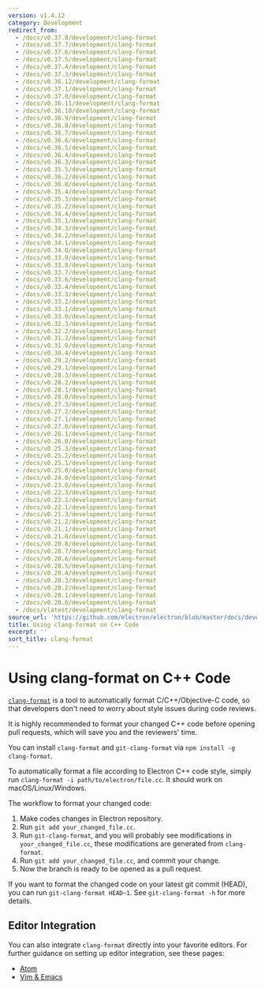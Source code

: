 ```yaml
---
version: v1.4.12
category: Development
redirect_from:
  - /docs/v0.37.8/development/clang-format
  - /docs/v0.37.7/development/clang-format
  - /docs/v0.37.6/development/clang-format
  - /docs/v0.37.5/development/clang-format
  - /docs/v0.37.4/development/clang-format
  - /docs/v0.37.3/development/clang-format
  - /docs/v0.36.12/development/clang-format
  - /docs/v0.37.1/development/clang-format
  - /docs/v0.37.0/development/clang-format
  - /docs/v0.36.11/development/clang-format
  - /docs/v0.36.10/development/clang-format
  - /docs/v0.36.9/development/clang-format
  - /docs/v0.36.8/development/clang-format
  - /docs/v0.36.7/development/clang-format
  - /docs/v0.36.6/development/clang-format
  - /docs/v0.36.5/development/clang-format
  - /docs/v0.36.4/development/clang-format
  - /docs/v0.36.3/development/clang-format
  - /docs/v0.35.5/development/clang-format
  - /docs/v0.36.2/development/clang-format
  - /docs/v0.36.0/development/clang-format
  - /docs/v0.35.4/development/clang-format
  - /docs/v0.35.3/development/clang-format
  - /docs/v0.35.2/development/clang-format
  - /docs/v0.34.4/development/clang-format
  - /docs/v0.35.1/development/clang-format
  - /docs/v0.34.3/development/clang-format
  - /docs/v0.34.2/development/clang-format
  - /docs/v0.34.1/development/clang-format
  - /docs/v0.34.0/development/clang-format
  - /docs/v0.33.9/development/clang-format
  - /docs/v0.33.8/development/clang-format
  - /docs/v0.33.7/development/clang-format
  - /docs/v0.33.6/development/clang-format
  - /docs/v0.33.4/development/clang-format
  - /docs/v0.33.3/development/clang-format
  - /docs/v0.33.2/development/clang-format
  - /docs/v0.33.1/development/clang-format
  - /docs/v0.33.0/development/clang-format
  - /docs/v0.32.3/development/clang-format
  - /docs/v0.32.2/development/clang-format
  - /docs/v0.31.2/development/clang-format
  - /docs/v0.31.0/development/clang-format
  - /docs/v0.30.4/development/clang-format
  - /docs/v0.29.2/development/clang-format
  - /docs/v0.29.1/development/clang-format
  - /docs/v0.28.3/development/clang-format
  - /docs/v0.28.2/development/clang-format
  - /docs/v0.28.1/development/clang-format
  - /docs/v0.28.0/development/clang-format
  - /docs/v0.27.3/development/clang-format
  - /docs/v0.27.2/development/clang-format
  - /docs/v0.27.1/development/clang-format
  - /docs/v0.27.0/development/clang-format
  - /docs/v0.26.1/development/clang-format
  - /docs/v0.26.0/development/clang-format
  - /docs/v0.25.3/development/clang-format
  - /docs/v0.25.2/development/clang-format
  - /docs/v0.25.1/development/clang-format
  - /docs/v0.25.0/development/clang-format
  - /docs/v0.24.0/development/clang-format
  - /docs/v0.23.0/development/clang-format
  - /docs/v0.22.3/development/clang-format
  - /docs/v0.22.2/development/clang-format
  - /docs/v0.22.1/development/clang-format
  - /docs/v0.21.3/development/clang-format
  - /docs/v0.21.2/development/clang-format
  - /docs/v0.21.1/development/clang-format
  - /docs/v0.21.0/development/clang-format
  - /docs/v0.20.8/development/clang-format
  - /docs/v0.20.7/development/clang-format
  - /docs/v0.20.6/development/clang-format
  - /docs/v0.20.5/development/clang-format
  - /docs/v0.20.4/development/clang-format
  - /docs/v0.20.3/development/clang-format
  - /docs/v0.20.2/development/clang-format
  - /docs/v0.20.1/development/clang-format
  - /docs/v0.20.0/development/clang-format
  - /docs/vlatest/development/clang-format
source_url: 'https://github.com/electron/electron/blob/master/docs/development/clang-format.md'
title: Using clang-format on C++ Code
excerpt: ''
sort_title: clang-format
---
```

# Using clang-format on C++ Code

[`clang-format`](http://clang.llvm.org/docs/ClangFormat.html) is a tool to automatically format C/C++/Objective-C code, so that developers don't need to worry about style issues during code reviews.

It is highly recommended to format your changed C++ code before opening pull requests, which will save you and the reviewers' time.

You can install `clang-format` and `git-clang-format` via `npm install -g clang-format`.

To automatically format a file according to Electron C++ code style, simply run `clang-format -i path/to/electron/file.cc`. It should work on macOS/Linux/Windows.

The workflow to format your changed code:

1.  Make codes changes in Electron repository.
2.  Run `git add your_changed_file.cc`.
3.  Run `git-clang-format`, and you will probably see modifications in `your_changed_file.cc`, these modifications are generated from `clang-format`.
4.  Run `git add your_changed_file.cc`, and commit your change.
5.  Now the branch is ready to be opened as a pull request.

If you want to format the changed code on your latest git commit (HEAD), you can run `git-clang-format HEAD~1`. See `git-clang-format -h` for more details.

## Editor Integration

You can also integrate `clang-format` directly into your favorite editors. For further guidance on setting up editor integration, see these pages:

*   [Atom](https://atom.io/packages/clang-format)
*   [Vim & Emacs](http://clang.llvm.org/docs/ClangFormat.html#vim-integration)
